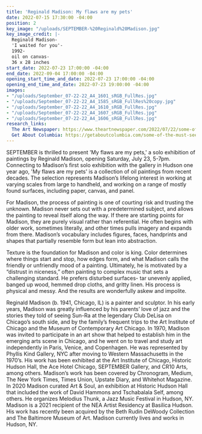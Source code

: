 ```yaml
---
title: 'Reginald Madison: My flaws are my pets'
date: 2022-07-15 17:30:00 -04:00
position: 2
key_image: "/uploads/SEPTEMBER-%20Reginald%20Madison.jpg"
key_image_credit: |-
  Reginald Madison-
  'I waited for you'-
  1992-
  oil on canvas-
  36 x 28 inches
start_date: 2022-07-23 17:00:00 -04:00
end_date: 2022-09-04 17:00:00 -04:00
opening_start_time_and_date: 2022-07-23 17:00:00 -04:00
opening_end_time_and_date: 2022-07-23 19:00:00 -04:00
images:
- "/uploads/September_07-22-22_A4_1601_sRGB_FullRes.jpg"
- "/uploads/September_07-22-22_A4_1585_sRGB_FullRes%20copy.jpg"
- "/uploads/September_07-22-22_A4_1610_sRGB_FullRes.jpg"
- "/uploads/September_07-22-22_A4_1607_sRGB_FullRes.jpg"
- "/uploads/September_07-22-22_A4_1606_sRGB_FullRes.jpg"
research_links:
  The Art Newspaper: https://www.theartnewspaper.com/2022/07/22/some-of-the-must-see-exhibitions-during-upstate-art-weekend
  Get About Columbia: https://getaboutcolumbia.com/some-of-the-must-see-galleries-this-weekend-at-upstate-art-weekend-in-new-york/
---
```


SEPTEMBER is thrilled to present 'My flaws are my pets,' a solo exhibition of paintings by Reginald Madison, opening Saturday, July 23, 5-7pm. Connecting to Madison’s first solo exhibition with the gallery in Hudson one year ago, 'My flaws are my pets' is a collection of oil paintings from recent decades. The selection represents Madison’s lifelong interest in working at varying scales from large to handheld, and working on a range of mostly found surfaces, including paper, canvas, and panel.


For Madison, the process of painting is one of courting risk and trusting the unknown. Madison never sets out with a predetermined subject, and allows the painting to reveal
itself along the way. If there are starting points for Madison, they are purely visual rather than referential. He often begins with older work, sometimes literally, and other times pulls imagery and expands from there. Madison’s vocabulary includes figures, faces, handprints and shapes that partially resemble form but lean into abstraction. 

Texture is the foundation for Madison and color is king. Color determines where things start and stop, how edges form, and what Madison calls the friendly or unfriendly mood of a painting. Ultimately, he is motivated by a “distrust in niceness,” often painting to complex music that sets a challenging standard. He prefers disturbed surfaces- tar
unevenly applied, banged up wood, hemmed drop cloths, and gritty linen. His process is physical and messy. And the results are wonderfully askew and impolite.

Reginald Madison (b. 1941, Chicago, IL) is a painter and sculptor. In his early years, Madison was greatly influenced by his parents’ love of jazz and the stories they told of seeing Sun-Ra at the legendary Club DeLisa on Chicago’s south side, and by the family’s frequent trips to the Art Institute of Chicago and the Museum of Contemporary Art Chicago. In 1970, Madison was invited to participate in an art show that helped to establish him in the emerging arts scene in Chicago, and he went on to travel and study art independently in Paris, Venice, and Copenhagen. He was represented by Phyllis Kind Gallery, NYC after moving to Western Massachusetts in the 1970’s. His work has been exhibited at the Art Institute of Chicago, Historic Hudson Hall, the Ace Hotel Chicago, SEPTEMBER Gallery, and CR10 Arts, among others. Madison’s work has been covered by Chronogram, Medium, The New York Times, Times Union, Upstate Diary, and Whitehot Magazine. In 2020 Madison curated Art & Soul, an exhibition at Historic Hudson Hall that included the work of David Hammons and Tschabalala Self, among others. He organizes Melodius Thunk, a Jazz Music Festival in Hudson, NY. Madison is a 2021 recipient of the NEA Artist Residency at Basilica Hudson. His work has recently been acquired by the Beth Rudin DeWoody Collection and The Baltimore Museum of Art. Madison currently lives and works in Hudson, NY.